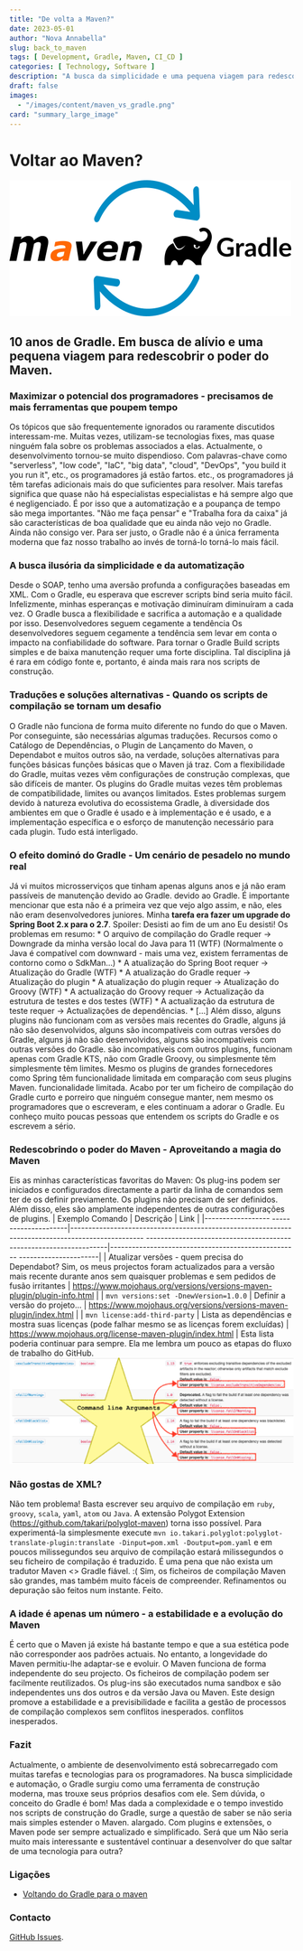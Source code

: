 ```yaml
---
title: "De volta a Maven?"
date: 2023-05-01
author: "Nova Annabella"
slug: back_to_maven
tags: [ Development, Gradle, Maven, CI_CD ]
categories: [ Technology, Software ]
description: "A busca da simplicidade e uma pequena viagem para redescobrir o poder do Maven".
draft: false
images:
  - "/images/content/maven_vs_gradle.png"
card: "summary_large_image"
---
```




# Voltar ao Maven?

[![maven_vs_gradle](/images/content/maven_vs_gradle.png)](https://phauer.com/2018/moving-back-from-gradle-to-maven/)

## 10 anos de Gradle. Em busca de alívio e uma pequena viagem para redescobrir o poder do Maven.



### Maximizar o potencial dos programadores - precisamos de mais ferramentas que poupem tempo

Os tópicos que são frequentemente ignorados ou raramente discutidos interessam-me. Muitas vezes, utilizam-se tecnologias
fixes, mas quase ninguém fala sobre os problemas associados a elas. Actualmente, o desenvolvimento tornou-se muito
dispendioso. Com palavras-chave como "serverless", "low code", "IaC", "big data", "cloud", "DevOps", "you build it you
run it", etc., os programadores já estão fartos. etc., os programadores já têm tarefas adicionais mais do que
suficientes para resolver. Mais tarefas significa que quase não há especialistas especialistas e há sempre algo que é
negligenciado. É por isso que a automatização e a poupança de tempo são mega importantes. "Não me faça pensar" e
"Trabalha fora da caixa" já são características de boa qualidade que eu ainda não vejo no Gradle. Ainda não consigo ver.
Para ser justo, o Gradle não é a única ferramenta moderna que faz nosso trabalho ao invés de torná-lo torná-lo mais
fácil.

### A busca ilusória da simplicidade e da automatização

Desde o SOAP, tenho uma aversão profunda a configurações baseadas em XML. Com o Gradle, eu esperava que escrever scripts
bind seria muito fácil. Infelizmente, minhas esperanças e motivação diminuíram diminuíram a cada vez. O Gradle busca a
flexibilidade e sacrifica a automação e a qualidade por isso. Desenvolvedores seguem cegamente a tendência Os
desenvolvedores seguem cegamente a tendência sem levar em conta o impacto na confiabilidade do software. Para tornar o
Gradle Build scripts simples e de baixa manutenção requer uma forte disciplina. Tal disciplina já é rara em código fonte
e, portanto, é ainda mais rara nos scripts de construção.

### Traduções e soluções alternativas - Quando os scripts de compilação se tornam um desafio

O Gradle não funciona de forma muito diferente no fundo do que o Maven. Por conseguinte, são necessárias algumas
traduções. Recursos como o Catálogo de Dependências, o Plugin de Lançamento do Maven, o Dependabot e muitos outros são,
na verdade, soluções alternativas para funções básicas funções básicas que o Maven já traz. Com a flexibilidade do
Gradle, muitas vezes vêm configurações de construção complexas, que são difíceis de manter. Os plugins do Gradle muitas
vezes têm problemas de compatibilidade, limites ou avanços limitados. Estes problemas surgem devido à natureza evolutiva
do ecossistema Gradle, à diversidade dos ambientes em que o Gradle é usado e à implementação e é usado, e a
implementação específica e o esforço de manutenção necessário para cada plugin. Tudo está interligado.

### O efeito dominó do Gradle - Um cenário de pesadelo no mundo real

Já vi muitos microsserviços que tinham apenas alguns anos e já não eram passíveis de manutenção devido ao Gradle. devido
ao Gradle. É importante mencionar que esta não é a primeira vez que vejo algo assim, e não, eles não eram
desenvolvedores juniores. Minha **tarefa era fazer um upgrade do Spring Boot 2.x para o 2.7**. Spoiler: Desisti ao fim
de um ano Eu desisti! Os problemas em resumo: * O arquivo de compilação do Gradle requer -> Downgrade da minha versão
local do Java para 11 (WTF) (Normalmente o Java é  compatível com downward - mais uma vez, existem ferramentas de
contorno como o SdkMan...) * A atualização do Spring Boot requer -> Atualização do Gradle (WTF) * A atualização do
Gradle requer -> Atualização do plugin * A atualização do plugin requer -> Atualização do Groovy (WTF) * A actualização
do Groovy requer -> Actualização da estrutura de testes e dos testes (WTF) * A actualização da estrutura de teste requer
-> Actualizações de dependências. * \[...]  Além disso, alguns plugins não funcionam com as versões mais recentes do
Gradle, alguns já não são desenvolvidos, alguns são incompatíveis com outras versões do Gradle, alguns já não são
desenvolvidos, alguns são incompatíveis com outras versões do Gradle.  são incompatíveis com outros plugins, funcionam
apenas com Gradle KTS, não com Gradle Groovy, ou simplesmente têm  simplesmente têm limites. Mesmo os plugins de
grandes fornecedores como Spring têm funcionalidade limitada em comparação com seus plugins Maven.  funcionalidade
limitada. Acabo por ter um ficheiro de compilação do Gradle curto e porreiro que ninguém consegue manter,  nem mesmo os
programadores que o escreveram, e eles continuam a adorar o Gradle. Eu conheço muito poucas pessoas que  entendem os
scripts do Gradle e os escrevem a sério.

### Redescobrindo o poder do Maven - Aproveitando a magia do Maven

Eis as minhas características favoritas do Maven: Os plug-ins podem ser iniciados e configurados directamente a partir
da linha de comandos sem ter de os definir previamente. Os plugins não precisam de ser definidos. Além disso, eles são
amplamente independentes de outras configurações de plugins. | Exemplo Comando | Descrição | Link | |------------------
---------------------|--------------------------------------------------------------------------------------------------
-------------------------------------------------------------------|----------------------------------------------------
----------------------| | Atualizar versões - quem precisa do Dependabot? Sim, os meus projectos foram actualizados para
a versão mais recente durante anos sem quaisquer problemas e sem pedidos de fusão irritantes |
https://www.mojohaus.org/versions/versions-maven-plugin/plugin-info.html | | `mvn versions:set -DnewVersion=1.0.0` |
Definir a versão do projeto...
| https://www.mojohaus.org/versions/versions-maven-plugin/index.html | | `mvn license:add-third-party` | Lista as
dependências e mostra suas licenças (pode falhar mesmo se as licenças forem excluídas) |
https://www.mojohaus.org/license-maven-plugin/index.html | Esta lista poderia continuar para sempre. Ela me lembra um
pouco as etapas do fluxo de trabalho do GitHub.
![maven_plugin_command_line_args](/images/content/maven_plugin_command_line_args.png)

### Não gostas de XML?

Não tem problema! Basta escrever seu arquivo de compilação em `ruby`, `groovy`, `scala`, `yaml`, `atom` ou `Java`. A
extensão Polygot Extension (https://github.com/takari/polyglot-maven) torna isso possível. Para experimentá-la
simplesmente execute `mvn io.takari.polyglot:polyglot-translate-plugin:translate -Dinput=pom.xml -Doutput=pom.yaml` e em
poucos milissegundos seu arquivo de compilação estará milissegundos o seu ficheiro de compilação é traduzido. É uma pena
que não exista um tradutor Maven <> Gradle fiável. :( Sim, os ficheiros de compilação Maven são grandes, mas também
muito fáceis de compreender. Refinamentos ou depuração são feitos num instante. Feito.

### A idade é apenas um número - a estabilidade e a evolução do Maven

É certo que o Maven já existe há bastante tempo e que a sua estética pode não corresponder aos padrões actuais. No
entanto, a longevidade do Maven permitiu-lhe adaptar-se e evoluir. O Maven funciona de forma independente do seu
projecto. Os ficheiros de compilação podem ser facilmente reutilizados. Os plug-ins são executados numa sandbox e são
independentes uns dos outros e da versão Java ou Maven. Este design promove a estabilidade e a previsibilidade e
facilita a gestão de processos de compilação complexos sem conflitos inesperados. conflitos inesperados.

### Fazit

Actualmente, o ambiente de desenvolvimento está sobrecarregado com muitas tarefas e tecnologias para os programadores.
Na busca simplicidade e automação, o Gradle surgiu como uma ferramenta de construção moderna, mas trouxe seus próprios
desafios com ele. Sem dúvida, o conceito do Gradle é bom! Mas dada a complexidade e o tempo investido nos scripts de
construção do Gradle, surge a questão de saber se não seria mais simples estender o Maven. alargado. Com plugins e
extensões, o Maven pode ser sempre actualizado e simplificado. Será que um Não seria muito mais interessante e
sustentável continuar a desenvolver do que saltar de uma tecnologia para outra?

### Ligações

* [Voltando do Gradle para o maven](https://phauer.com/2018/moving-back-from-gradle-to-maven/)

### Contacto

[GitHub Issues](https://github.com/NovaAnnabella/the_unspoken/issues/new/choose).
